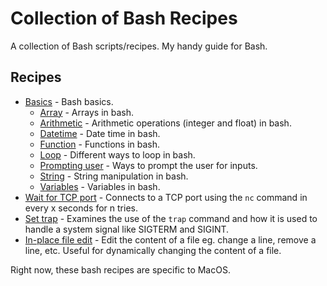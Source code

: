 # Collection of Bash Recipes

A collection of Bash scripts/recipes. My handy guide for Bash.

## Recipes

* [Basics](basics) - Bash basics.
  * [Array](basics/array) - Arrays in bash.
  * [Arithmetic](basics/arithmetic) - Arithmetic operations (integer and float) in bash.
  * [Datetime](basics/datetime) - Date time in bash.
  * [Function](basics/function) - Functions in bash.
  * [Loop](basics/loop) - Different ways to loop in bash.
  * [Prompting user](basics/prompt) - Ways to prompt the user for inputs.
  * [String](basics/string) - String manipulation in bash.
  * [Variables](basics/variables) - Variables in bash.
* [Wait for TCP port](wait-for-tcp) - Connects to a TCP port using the `nc` command in every x seconds for n tries.
* [Set trap](trap) - Examines the use of the `trap` command and how it is used to handle a system signal like SIGTERM and SIGINT.
* [In-place file edit](in-place-file-edit) - Edit the content of a file eg. change a line, remove a line, etc. Useful for dynamically changing the content of a file.

Right now, these bash recipes are specific to MacOS.
